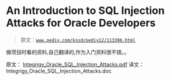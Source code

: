 # An Introduction to SQL Injection Attacks for Oracle Developers

> 原文：[`www.pediy.com/kssd/pediy12/113396.html`](https://www.pediy.com/kssd/pediy12/113396.html)

做项目时看的资料,自己翻译的,作为入门资料很不错。。

原文：
[Integrigy_Oracle_SQL_Injection_Attacks.pdf](http://bbs.pediy.com/showthread.php?t=113396 )
译文：
Integrigy_Oracle_SQL_Injection_Attacks.doc